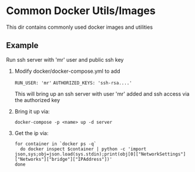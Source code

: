 # Common Docker Utils/Images

This dir contains commonly used docker images and utilities

## Example

Run ssh server with 'mr' user and public ssh key

1.  Modify docker/docker-compose.yml to add

    `RUN_USER: 'mr'`
    `AUTHORIZED_KEYS: 'ssh-rsa....'`

    This will bring up an ssh server with user 'mr' added and ssh access via the authorized key

2.  Bring it up via:

    `docker-compose -p <name> up -d server`

3.  Get the ip via:

    ```
    for container in `docker ps -q`
      do docker inspect $container | python -c 'import json,sys;obj=json.load(sys.stdin);print(obj[0]["NetworkSettings"]["Networks"]["bridge"]["IPAddress"])'
    done
    ```
